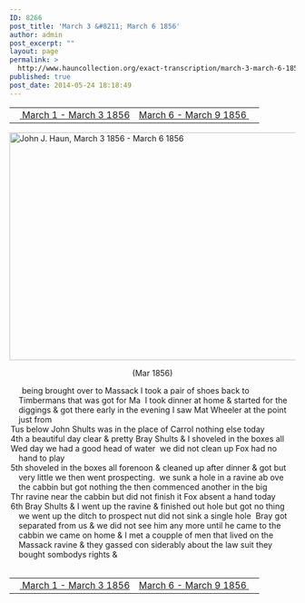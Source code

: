 ```yaml
---
ID: 8266
post_title: 'March 3 &#8211; March 6 1856'
author: admin
post_excerpt: ""
layout: page
permalink: >
  http://www.hauncollection.org/exact-transcription/march-3-march-6-1856/
published: true
post_date: 2014-05-24 18:18:49
---
```

<table style="width: 100%;" align="center">
<tbody>
<tr>
<td width="50%"><a title="March 1 – March 3 1856" href="http://www.hauncollection.org/version-2/version-ii-series-i/march-1-march-3-1856/"><img src="https://lh3.googleusercontent.com/-EFJpxxNiPNw/VqgtWBCZrMI/AAAAAAAAAFU/WfY4lPFWWkg/s800-Ic42/Soeb-Plain-Arrows-8-10px.png" alt="" width="10" height="10" /> March 1 - March 3 1856</a></td>
<td style="text-align: right;"><a title="March 6 – March 9 1856" href="http://www.hauncollection.org/version-2/version-ii-series-i/march-6-march-9-1856/"> March 6 - March 9 1856 <img src="https://lh3.googleusercontent.com/-67k0cYlpXHw/VqgtWKz1MXI/AAAAAAAAAFU/k9PW_Piyurk/s800-Ic42/Soeb-Plain-Arrows-5-10px.png" alt="" width="10" height="10" /></a></td>
</tr>
</tbody>
</table>
<a href="http://www.hauncollection.org/wp-content/uploads/John Haun/JJH_152_March 3 1856 - March 6 1856.JPG" target="_blank" rel="noopener"><img class="alignnone wp-image-2381 size-large" src="http://www.hauncollection.org/wp-content/uploads/John Haun/JJH_152_March 3 1856 - March 6 1856-1024x682.jpg" alt="John J. Haun, March 3 1856 - March 6 1856" width="604" height="402" /></a>
<p style="text-align: center;">(Mar 1856)</p>

<div style="text-indent: -1em; padding-left: 16px;"><span style="color: #ffffff;">. </span>   being brought over to Massack I took a pair of shoes back to Timbermans
that was got for Ma  I took dinner at home &amp; started for the diggings &amp; got
there early in the evening I saw Mat Wheeler at the point just from</div>
<div style="text-indent: -1em; padding-left: 16px;">Tus below John Shults was in the place of Carrol nothing else today</div>
<div style="text-indent: -1em; padding-left: 16px;">4th a beautiful day clear &amp; pretty Bray Shults &amp; I shoveled in the boxes all</div>
<div style="text-indent: -1em; padding-left: 16px;">Wed day we had a good head of water  we did not clean up Fox had no hand to play</div>
<div style="text-indent: -1em; padding-left: 16px;">5th shoveled in the boxes all forenoon &amp; cleaned up after dinner &amp; got but
very little we then went prospecting.  we sunk a hole in a ravine ab
ove the cabbin but got nothing the then commenced another in the big</div>
<div style="text-indent: -1em; padding-left: 16px;">Thr ravine near the cabbin but did not finish it Fox absent a hand today</div>
<div style="text-indent: -1em; padding-left: 16px;">6th Bray Shults &amp; I went up the ravine &amp; finished out hole but got no
thing we went up the ditch to prospect nut did not sink
a single hole  Bray got separated from us &amp; we did not see him
any more until he came to the cabbin we came on home &amp; I met a
coupple of men that lived on the Massack ravine &amp; they gassed con
siderably about the law suit they bought sombodys rights &amp;</div>
&nbsp;
<table style="width: 100%;" align="center">
<tbody>
<tr>
<td width="50%"><a title="March 1 – March 3 1856" href="http://www.hauncollection.org/version-2/version-ii-series-i/march-1-march-3-1856/"><img src="https://lh3.googleusercontent.com/-EFJpxxNiPNw/VqgtWBCZrMI/AAAAAAAAAFU/WfY4lPFWWkg/s800-Ic42/Soeb-Plain-Arrows-8-10px.png" alt="" width="10" height="10" /> March 1 - March 3 1856</a></td>
<td style="text-align: right;"><a title="March 6 – March 9 1856" href="http://www.hauncollection.org/version-2/version-ii-series-i/march-6-march-9-1856/"> March 6 - March 9 1856 <img src="https://lh3.googleusercontent.com/-67k0cYlpXHw/VqgtWKz1MXI/AAAAAAAAAFU/k9PW_Piyurk/s800-Ic42/Soeb-Plain-Arrows-5-10px.png" alt="" width="10" height="10" /></a></td>
</tr>
</tbody>
</table>